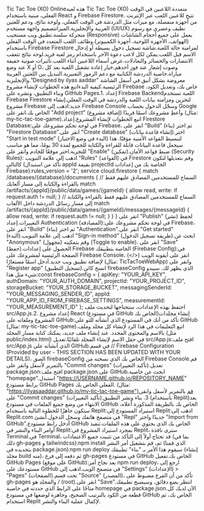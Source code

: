 Tic Tac Toe (XO) Onlineهذه لعبة Tic Tac Toe (XO) متعددة اللاعبين في الوقت الفعلي، مبنية باستخدام React و Firebase Firestore. تتيح للاعبين اللعب عبر الإنترنت من أجهزة منفصلة، مع ميزات مثل الدردشة في الوقت الفعلي، ولوحة نتائج، ودعم للغتين العربية والإنجليزية.الميزاتتصميم واجهة مستخدم (UI/UX) نظيف وعصري مع رسوم متحركة سلسة.تطبيق ويب مستجيب (Responsive) يعمل على جميع أحجام الشاشات (الهواتف، الأجهزة اللوحية، أجهزة الكمبيوتر).وظائف اللعب المتعدد في الوقت الفعلي باستخدام Firebase Firestore لمزامنة حالة اللعبة.شاشة تسجيل دخول بسيطة أو إدخال الاسم قبل اللعب.يمكن لكل لاعب دعوة الآخر باستخدام رمز لعبة فريد.لوحة نتائج تتعقب الانتصارات والخسائر والتعادلات.عرض أسماء اللاعبين أثناء اللعب.تأثيرات صوتية خفيفة عند وضع X أو O، وصوت إشعار عند فوز أحدهم.خيار إعادة تشغيل اللعبة بعد كل مباراة.خاصية الدردشة الكتابية مع دعم الرموز التعبيرية.التبديل بين اللغتين العربية والإنجليزية."Designed by ilyas aaddar" معروضة بشكل أنيق في أسفل الشاشة الرئيسية.كيفية البدءاتبع هذه الخطوات لإنشاء مشروع Firebase خاص بك، وتعديل الكود، وبناء التطبيق، ونشره على GitHub Pages.1. إعداد Firebase Backendاللعبة تستخدم Firebase Firestore لتخزين ومزامنة بيانات اللعبة والدردشة في الوقت الفعلي.إنشاء مشروع Firebase جديد:اذهب إلى Firebase Console وسجّل الدخول بحساب Google الخاص بك.انقر على "Add project" (إضافة مشروع) وأعطِ مشروعك اسمًا فريدًا (مثال: my-tic-tac-toe-game).اتبع الخطوات لإنشاء المشروع.إعداد Firestore Database:في لوحة تحكم مشروعك على Firebase، انقر على "Build" (بناء) ثم اختر "Firestore Database".انقر على "Create database" (إنشاء قاعدة بيانات).اختر "Start in test mode" (البدء في وضع الاختبار) لتبسيط القواعد الأمنية مؤقتًا. هذا سيجعل قاعدة البيانات قابلة للقراءة والكتابة للجميع لمدة 30 يومًا، مما هو مناسب للتجربة.اختر موقعًا للخادم وانقر على "Enable" (تمكين).ضبط قواعد الأمان (Security Rules): اذهب إلى علامة التبويب "Rules" (القواعد) في Firestore وقم بتعديلها لتكون كالتالي (تأكد من استبدال appId بقيمة projectId الخاصة بك من إعدادات Firebase):rules_version = '2';
service cloud.firestore {
  match /databases/{database}/documents {
    // السماح للمستخدمين المصادق عليهم فقط بالقراءة والكتابة إلى مسار ألعابك
    match /artifacts/{appId}/public/data/games/{gameId} {
      allow read, write: if request.auth != null;
    }
    // السماح للمستخدمين المصادق عليهم فقط بالقراءة والكتابة إلى مسار رسائل الدردشة داخل الألعاب
    match /artifacts/{appId}/public/data/games/{gameId}/messages/{messageId} {
      allow read, write: if request.auth != null;
    }
  }
}
انقر على "Publish" (نشر) لحفظ التغييرات.إعداد Authentication (المصادقة):في لوحة تحكم مشروعك على Firebase، انقر على "Build" (بناء) ثم اختر "Authentication".انقر على "Get started" (البدء).اذهب إلى علامة التبويب "Sign-in method" (طريقة تسجيل الدخول).ابحث عن "Anonymous" (مجهول) وقم بتمكينه (Toggle to enable). انقر على "Save" (حفظ).الحصول على إعدادات Firebase الخاصة بتطبيقك (Firebase Config):في الصفحة الرئيسية لمشروعك على Firebase Console، انقر على أيقونة الويب (</>) لإضافة تطبيق ويب جديد.أدخل اسمًا مستعارًا (مثال: TicTacToeWebApp) وانقر على "Register app" (تسجيل التطبيق).انسخ كائن firebaseConfig الذي يظهر لك. سيبدو شيء مثل هذا:const firebaseConfig = {
  apiKey: "YOUR_API_KEY",
  authDomain: "YOUR_AUTH_DOMAIN",
  projectId: "YOUR_PROJECT_ID",
  storageBucket: "YOUR_STORAGE_BUCKET",
  messagingSenderId: "YOUR_MESSAGING_SENDER_ID",
  appId: "YOUR_APP_ID_FROM_FIREBASE_SETTINGS",
  measurementId: "YOUR_MEASUREMENT_ID"
};
احتفظ بهذه الإعدادات، ستحتاجها لتحديث ملف src/App.js.2. إعداد مشروع React (في مستودع GitHub الخاص بك)إنشاء مجلدات المشروع وملفاته على GitHub:تأكد من أنك في المستودع الذي أنشأته للتو على GitHub (مثال: my-tic-tac-toe-game).اتبع التعليمات في هذا الرد لإنشاء كل مجلد وملف بالاسم والمحتوى المحدد. عند إنشاء ملف جديد، يمكنك كتابة مسار المجلد (مثل public/index.html) في حقل الاسم لإنشاء المجلد تلقائيًا.تعديل src/App.js:افتح ملف src/App.js الذي أنشأته على GitHub.في قسم // Firebase Configuration (Provided by user - THIS SECTION HAS BEEN UPDATED WITH YOUR DETAILS)، الصق firebaseConfig الخاص بك الذي نسخته من Firebase Console.قم بالتمرير لأسفل وانقر على "Commit changes" (تأكيد التغييرات).تعديل package.json:افتح ملف package.json على GitHub.ابحث عن خاصية "homepage".استبدل "https://USERNAME.github.io/REPOSITORY_NAME" برابط مستودع GitHub Pages الفعلي الخاص بك. (مثال: "https://ilyasaaddar.github.io/my-tic-tac-toe-game").قم بالتمرير لأسفل وانقر على "Commit changes" (تأكيد التغييرات).3. بناء ونشر التطبيق (باستخدام Replit)بعد الانتهاء من وضع جميع الملفات في مستودع GitHub الخاص بك بالطريقة المذكورة أعلاه، ستكون جاهزًا للخطوة التالية باستخدام Replit:استيراد المستودع إلى Replit:اذهب إلى Replit.com في متصفح هاتفك وسجل الدخول.أنشئ "Repl" جديدًا واختر "Import from GitHub".أدخل رابط مستودع GitHub الخاص بك الذي يحتوي على هذه الملفات.تنفيذ أوامر البناء والنشر في Replit:بمجرد استيراد المشروع في Replit، سترى نافذة Terminal.في Terminal، قد تحتاج أولاً إلى التأكد من تثبيت جميع الاعتمادات (بما في ذلك gh-pages و tailwindcss):npm install
ثم، قم بتشغيل أمر النشر (الذي قمنا بتحديده في package.json):npm run deploy
سيقوم هذا الأمر بـ "بناء" تطبيقك (إنشاء مجلد build منه)، ثم دفعه إلى فرع gh-pages في مستودع GitHub الخاص بك.تفعيل GitHub Pages (على موقع GitHub):بعد نجاح أمر npm run deploy، ارجع إلى مستودعك على GitHub في متصفح الويب.اذهب إلى "Settings" (الإعدادات) > "Pages" (الصفحات).تحت قسم "Source" (المصدر)، تأكد من أن الفرع مضبوط على gh-pages والمجلد هو / (root).انقر على "Save".انتظر بضع دقائق، وسيصبح تطبيقك متاحًا على الرابط الذي حددته في خاصية homepage في package.json.الآن لديك كل قطعة من الكود بالترتيب الصحيح، وجاهزة لوضعها في مستودع GitHub الخاص بك، ثم استخدام Replit لإكمال عملية البناء والنشر.
